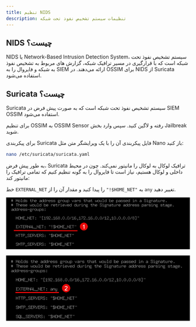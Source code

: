 ```yaml
---
title: تنظیم NIDS
description: تنظیمات سیستم تشخیص نفوذ تحت شبکه
---
```


## NIDS چیست؟

NIDS یا Network-Based Intrusion Detection System، سیستم تشخیص نفوذ تحت شبکه است که با قرارگیری در مسیر ترافیک شبکه، گزارش های مربوط به تشخیص نفوذ به شبکه و فایروال را به SIEM ارائه می‌دهند. در OSSIM برای NIDS از Suricata استفاده می‌شود.

## Suricata چیست؟

Suricata سیستم تشخیص نفوذ تحت شبکه است که به صورت پیش فرض در SIEM OSSIM استفاده می‌شود.

برای تنظیم OSSIM به OSSIM Sensor رفته و لاگین کنید. سپس وارد بخش Jailbreak شوید. 

 برای پیکربندی Suricata فایل پیکربندی آن را با یک ویرایشگر متن مثل Nano باز کنید:
```sh
nano /etc/suricata/suricata.yaml
```

به طور پیش فرض، Suricata ترافیک لوکال به لوکال را مانیتور نمی‌کند. چون در محیط داخلی و لوکال هستیم، نیاز است تا فایروال را به گونه تنظیم کنیم که تمامی ترافیک را مانیتور کند:

خط `EXTERNAL_NET` را پیدا کنید و مقدار آن را از `"!$HOME_NET"` به `any` تغییر دهید.

![](../../../assets/nids.png)

![](../../../assets/nids2.png)